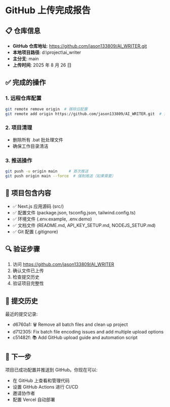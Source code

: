 # GitHub 上传完成报告

## 📋 仓库信息

- **GitHub 仓库地址**: https://github.com/jason133809/AI_WRITER.git
- **本地项目路径**: d:\project\ai_writer
- **主分支**: main
- **上传时间**: 2025 年 8 月 26 日

## ✅ 完成的操作

### 1. 远程仓库配置

```bash
git remote remove origin  # 移除旧配置
git remote add origin https://github.com/jason133809/AI_WRITER.git  # 添加正确地址
```

### 2. 项目清理

- 删除所有 .bat 批处理文件
- 确保工作目录清洁

### 3. 推送操作

```bash
git push -u origin main     # 首次推送
git push origin main --force  # 强制推送（如果需要）
```

## 📁 项目包含内容

- ✅ Next.js 应用源码 (src/)
- ✅ 配置文件 (package.json, tsconfig.json, tailwind.config.ts)
- ✅ 环境文件 (.env.example, .env.demo)
- ✅ 文档文件 (README.md, API_KEY_SETUP.md, NODEJS_SETUP.md)
- ✅ Git 配置 (.gitignore)

## 🔍 验证步骤

1. 访问 https://github.com/jason133809/AI_WRITER
2. 确认文件已上传
3. 检查提交历史
4. 验证项目完整性

## 📝 提交历史

最近的提交记录:

- d6760a1: 🗑️ Remove all batch files and clean up project
- d712305: Fix batch file encoding issues and add multiple upload options
- c51482f: 📚 Add GitHub upload guide and automation script

## 🚀 下一步

项目已成功配置并推送到 GitHub。你现在可以:

- 在 GitHub 上查看和管理代码
- 设置 GitHub Actions 进行 CI/CD
- 邀请协作者
- 配置 Vercel 自动部署
